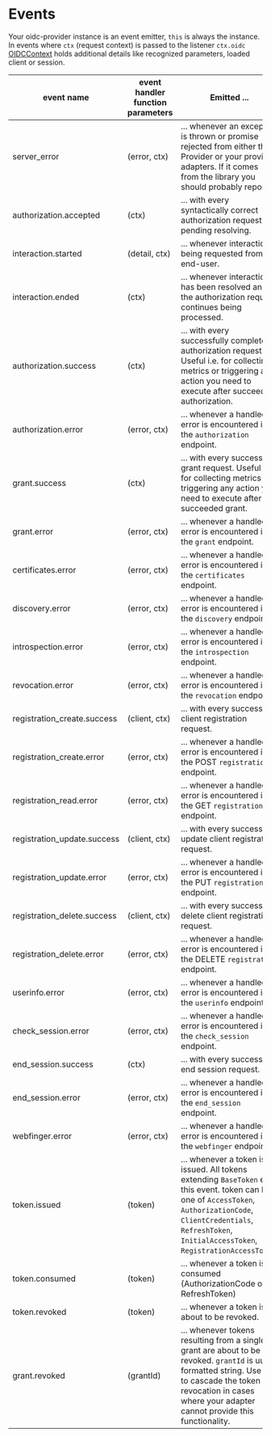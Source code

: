 # Events

Your oidc-provider instance is an event emitter, `this` is always the instance. In events where `ctx`
(request context) is passed to the listener `ctx.oidc` [OIDCContext](/lib/helpers/oidc_context.js) holds additional details like recognized
parameters, loaded client or session.

| event name | event handler function parameters | Emitted ... |
|---|---|---|
| server_error | (error, ctx) | ... whenever an exception is thrown or promise rejected from   either the Provider or your provided  adapters. If it comes from the library you should probably report it. |
| authorization.accepted | (ctx) | ... with every syntactically correct authorization request pending resolving. |
| interaction.started | (detail, ctx) | ... whenever interaction is being requested from the end-user. |
| interaction.ended | (ctx) | ... whenever interaction has been resolved and the authorization request continues being processed. |
| authorization.success | (ctx) | ... with every successfully completed authorization request. Useful i.e. for collecting metrics or triggering any action you need to execute after succeeded authorization. |
| authorization.error | (error, ctx) | ... whenever a handled error is encountered in the `authorization` endpoint. |
| grant.success | (ctx) | ... with every successful grant request. Useful i.e. for collecting metrics or triggering any action you need to execute after succeeded grant. |
| grant.error | (error, ctx) | ... whenever a handled error is encountered in the `grant` endpoint. |
| certificates.error | (error, ctx) | ... whenever a handled error is encountered in the `certificates` endpoint. |
| discovery.error | (error, ctx) | ... whenever a handled error is encountered in the `discovery` endpoint. |
| introspection.error | (error, ctx) | ... whenever a handled error is encountered in the `introspection` endpoint. |
| revocation.error | (error, ctx) | ... whenever a handled error is encountered in the `revocation` endpoint. |
| registration_create.success | (client, ctx) | ... with every successful client registration request. |
| registration_create.error | (error, ctx) | ... whenever a handled error is encountered in the POST `registration` endpoint. |
| registration_read.error | (error, ctx) | ... whenever a handled error is encountered in the GET `registration` endpoint. |
| registration_update.success | (client, ctx) | ... with every successful update client registration request. |
| registration_update.error | (error, ctx) | ... whenever a handled error is encountered in the PUT `registration` endpoint. |
| registration_delete.success | (client, ctx) | ... with every successful delete client registration request. |
| registration_delete.error | (error, ctx) | ... whenever a handled error is encountered in the DELETE `registration` endpoint. |
| userinfo.error | (error, ctx) | ... whenever a handled error is encountered in the `userinfo` endpoint. |
| check_session.error | (error, ctx) | ... whenever a handled error is encountered in the `check_session` endpoint. |
| end_session.success | (ctx) | ... with every success end session request. |
| end_session.error | (error, ctx) | ... whenever a handled error is encountered in the `end_session` endpoint. |
| webfinger.error | (error, ctx) | ... whenever a handled error is encountered in the `webfinger` endpoint. |
| token.issued | (token) | ... whenever a token is issued. All tokens extending `BaseToken` emit this event. token can be one of `AccessToken`, `AuthorizationCode`, `ClientCredentials`, `RefreshToken`, `InitialAccessToken`, `RegistrationAccessToken`. |
| token.consumed | (token) | ... whenever a token is consumed (AuthorizationCode or RefreshToken) |
| token.revoked | (token) | ... whenever a token is about to be revoked. |
| grant.revoked | (grantId) | ... whenever tokens resulting from a single grant are about to be revoked. `grantId` is uuid formatted string. Use this to cascade the token revocation in cases where your adapter cannot provide this functionality. |

